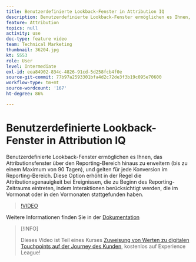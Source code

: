 ```yaml
---
title: Benutzerdefinierte Lookback-Fenster in Attribution IQ
description: Benutzerdefinierte Lookback-Fenster ermöglichen es Ihnen, das Attributionsfenster über den Reporting-Bereich hinaus zu erweitern (bis zu einem Maximum von 90 Tagen), und gelten für jede Konversion im Reporting-Bereich. Diese Option erhöht in der Regel die Attributionsgenauigkeit bei Ereignissen, die zu Beginn des Reporting-Zeitraums eintreten, indem Interaktionen berücksichtigt werden, die im Vormonat oder in den Vormonaten stattgefunden haben.
feature: Attribution
topics: null
activity: use
doc-type: feature video
team: Technical Marketing
thumbnail: 36204.jpg
kt: 5553
role: User
level: Intermediate
exl-id: eea84902-834c-4826-91cd-5d258fcb4f0e
source-git-commit: 77b97a2593301bfa4d2c72de3f3b19c095e70600
workflow-type: tm+mt
source-wordcount: '167'
ht-degree: 86%

---
```


# Benutzerdefinierte Lookback-Fenster in Attribution IQ

Benutzerdefinierte Lookback-Fenster ermöglichen es Ihnen, das Attributionsfenster über den Reporting-Bereich hinaus zu erweitern (bis zu einem Maximum von 90 Tagen), und gelten für jede Konversion im Reporting-Bereich. Diese Option erhöht in der Regel die Attributionsgenauigkeit bei Ereignissen, die zu Beginn des Reporting-Zeitraums eintreten, indem Interaktionen berücksichtigt werden, die im Vormonat oder in den Vormonaten stattgefunden haben.

>[!VIDEO](https://video.tv.adobe.com/v/36204/?quality=12&learn=on)

Weitere Informationen finden Sie in der [Dokumentation](https://experienceleague.adobe.com/docs/analytics/analyze/analysis-workspace/attribution/models.html?lang=de#lookback-windows)

>[!INFO]
>
> Dieses Video ist Teil eines Kurses [Zuweisung von Werten zu digitalen Touchpoints auf der Journey des Kunden](https://experienceleague.adobe.com/?recommended=Analytics-U-1-2020.2&amp;lang=de), kostenlos auf Experience League!
